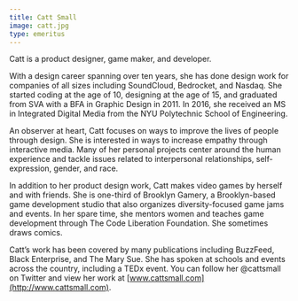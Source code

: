 ```yaml
---
title: Catt Small
image: catt.jpg
type: emeritus
---
```


Catt is a product designer, game maker, and developer.

With a design career spanning over ten years, she has done design work for companies of all sizes including SoundCloud, Bedrocket, and Nasdaq. She started coding at the age of 10, designing at the age of 15, and graduated from SVA with a BFA in Graphic Design in 2011. In 2016, she received an MS in Integrated Digital Media from the NYU Polytechnic School of Engineering.

An observer at heart, Catt focuses on ways to improve the lives of people through design. She is interested in ways to increase empathy through interactive media. Many of her personal projects center around the human experience and tackle issues related to interpersonal relationships, self-expression, gender, and race.

In addition to her product design work, Catt makes video games by herself and with friends. She is one-third of Brooklyn Gamery, a Brooklyn-based game development studio that also organizes diversity-focused game jams and events. In her spare time, she mentors women and teaches game development through The Code Liberation Foundation. She sometimes draws comics.

Catt’s work has been covered by many publications including BuzzFeed, Black Enterprise, and The Mary Sue. She has spoken at schools and events across the country, including a TEDx event. You can follow her @cattsmall on Twitter and view her work at [www.cattsmall.com](http://www.cattsmall.com).